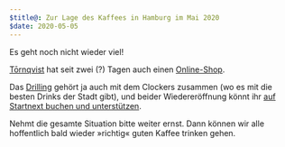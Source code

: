 ```yaml
---
$title@: Zur Lage des Kaffees in Hamburg im Mai 2020
$date: 2020-05-05
---
```


Es geht noch nicht wieder viel!

[Tōrnqvist]([url('/content/cafes/tornqvist.md')]) hat seit zwei (?) Tagen auch einen [Online-Shop](https://shop.tornqvistcoffee.com/).

Das [Drilling]([url('/content/cafes/drilling.md')]) gehört ja auch mit dem Clockers zusammen (wo es mit die besten Drinks der Stadt gibt), und beider Wiedereröffnung könnt ihr [auf Startnext buchen und unterstützen](https://www.startnext.com/drilling-clockers-re-opening).

Nehmt die gesamte Situation bitte weiter ernst. Dann können wir alle hoffentlich bald wieder »richtig« guten Kaffee trinken gehen.